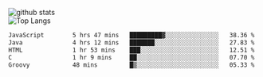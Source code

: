 ![github stats](https://github-readme-stats.vercel.app/api?username=AndreFerreira5&show_icons=true&theme=dark&count_private=true)
<br>
![Top Langs](https://github-readme-stats.vercel.app/api/top-langs/?username=AndreFerreira5&layout=compact&theme=dark)
<br>
<!--START_SECTION:waka-->

```txt
JavaScript        5 hrs 47 mins   █████████▓░░░░░░░░░░░░░░░   38.36 %
Java              4 hrs 12 mins   ███████░░░░░░░░░░░░░░░░░░   27.83 %
HTML              1 hr 53 mins    ███░░░░░░░░░░░░░░░░░░░░░░   12.51 %
C                 1 hr 9 mins     ██░░░░░░░░░░░░░░░░░░░░░░░   07.70 %
Groovy            48 mins         █▒░░░░░░░░░░░░░░░░░░░░░░░   05.33 %
```

<!--END_SECTION:waka-->
